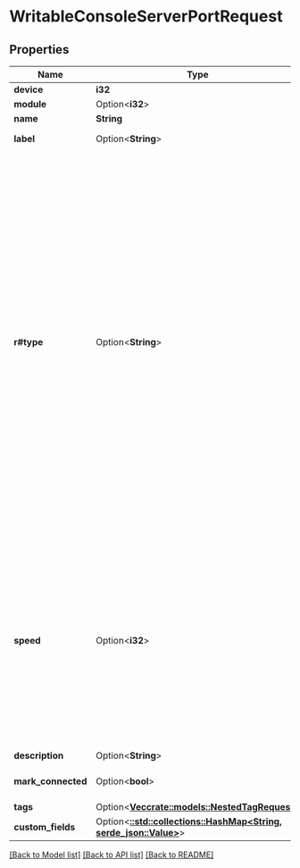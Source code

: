 # WritableConsoleServerPortRequest

## Properties

Name | Type | Description | Notes
------------ | ------------- | ------------- | -------------
**device** | **i32** |  | 
**module** | Option<**i32**> |  | [optional]
**name** | **String** |  | 
**label** | Option<**String**> | Physical label | [optional]
**r#type** | Option<**String**> | Physical port type  * `de-9` - DE-9 * `db-25` - DB-25 * `rj-11` - RJ-11 * `rj-12` - RJ-12 * `rj-45` - RJ-45 * `mini-din-8` - Mini-DIN 8 * `usb-a` - USB Type A * `usb-b` - USB Type B * `usb-c` - USB Type C * `usb-mini-a` - USB Mini A * `usb-mini-b` - USB Mini B * `usb-micro-a` - USB Micro A * `usb-micro-b` - USB Micro B * `usb-micro-ab` - USB Micro AB * `other` - Other | [optional]
**speed** | Option<**i32**> | Port speed in bits per second  * `1200` - 1200 bps * `2400` - 2400 bps * `4800` - 4800 bps * `9600` - 9600 bps * `19200` - 19.2 kbps * `38400` - 38.4 kbps * `57600` - 57.6 kbps * `115200` - 115.2 kbps | [optional]
**description** | Option<**String**> |  | [optional]
**mark_connected** | Option<**bool**> | Treat as if a cable is connected | [optional]
**tags** | Option<[**Vec<crate::models::NestedTagRequest>**](NestedTagRequest.md)> |  | [optional]
**custom_fields** | Option<[**::std::collections::HashMap<String, serde_json::Value>**](serde_json::Value.md)> |  | [optional]

[[Back to Model list]](../README.md#documentation-for-models) [[Back to API list]](../README.md#documentation-for-api-endpoints) [[Back to README]](../README.md)


